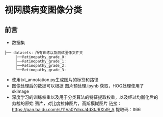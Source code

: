 # 视网膜病变图像分类

## 前言
* 数据集
```
├── datasets: 所有训练以及测试图像文件夹
     ├──Retinopathy_grade_0: 
     ├──Retinopathy_grade_1: 
     ├──Retinopathy_grade_2:
     └──Retinopathy_grade_3:
```
* 使用txt_annotation.py生成图片的标签和路径
* 图像处理后的数据可以根据 图片预处理.ipynb 获取，HOG处理使用了skimage
* 深度学习的训练权重以及用于分类算法的特征提取权重，以及经过均衡化后的剪裁的原始
  图片，对比度拉伸图片，高斯模糊图片 链接：https://pan.baidu.com/s/11Va0YdixrJ4d3tJ6XbI9_A 
  提取码：lt66 
